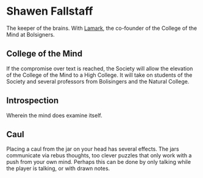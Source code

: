 # Shawen Fallstaff

The keeper of the brains. With [Lamark](/p/lamark.md), the co-founder of the College of the Mind at Bolsigners.

## College of the Mind

If the compromise over text is reached, the Society will allow the elevation of the College of the Mind to a High College. It will take on students of the Society and several professors from Bolisingers and the Natural College.

## Introspection

Wherein the mind does examine itself. 

## Caul 

Placing a caul from the jar on your head has several effects. The jars communicate via rebus thoughts, too clever puzzles that only work with a push from your own mind. Perhaps this can be done by only talking while the player is talking, or with drawn notes.

